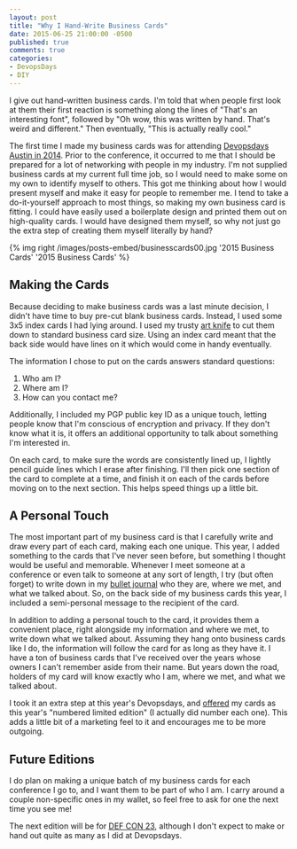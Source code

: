 ```yaml
---
layout: post
title: "Why I Hand-Write Business Cards"
date: 2015-06-25 21:00:00 -0500
published: true
comments: true
categories:
- DevopsDays
- DIY
---
```


I give out hand-written business cards.  I'm told that when people first look at them their first reaction is something along the lines of "That's an interesting font", followed by "Oh wow, this was written by hand.  That's weird and different."  Then eventually, "This is actually really cool."

The first time I made my business cards was for attending [Devopsdays](http://www.devopsdays.org) [Austin in 2014](http://www.devopsdays.org/events/2014-austin/).  Prior to the conference, it occurred to me that I should be prepared for a lot of networking with people in my industry.  I'm not supplied business cards at my current full time job, so I would need to make some on my own to identify myself to others.  This got me thinking about how I would present myself and make it easy for people to remember me.  I tend to take a do-it-yourself approach to most things, so making my own business card is fitting.  I could have easily used a boilerplate design and printed them out on high-quality cards.  I would have designed them myself, so why not just go the extra step of creating them myself literally by hand?

{% img right /images/posts-embed/businesscards00.jpg '2015 Business Cards' '2015 Business Cards' %}

## Making the Cards ##

Because deciding to make business cards was a last minute decision, I didn't have time to buy pre-cut blank business cards.  Instead, I used some 3x5 index cards I had lying around.  I used my trusty [art knife](http://www.olfa.com/cushion-grip-knife-%28ak-4%29/9164.html) to cut them down to standard business card size.  Using an index card meant that the back side would have lines on it which would come in handy eventually.

The information I chose to put on the cards answers standard questions:

1. Who am I?
2. Where am I?
3. How can you contact me?

Additionally, I included my PGP public key ID as a unique touch, letting people know that I'm conscious of encryption and privacy.  If they don't know what it is, it offers an additional opportunity to talk about something I'm interested in.

On each card, to make sure the words are consistently lined up, I lightly pencil guide lines which I erase after finishing.  I'll then pick one section of the card to complete at a time, and finish it on each of the cards before moving on to the next section.  This helps speed things up a little bit.

## A Personal Touch ##

The most important part of my business card is that I carefully write and draw every part of each card, making each one unique.  This year, I added something to the cards that I've never seen before, but something I thought would be useful and memorable.  Whenever I meet someone at a conference or even talk to someone at any sort of length, I try (but often forget) to write down in my [bullet journal](http://bulletjournal.com) who they are, where we met, and what we talked about.  So, on the back side of my business cards this year, I included a semi-personal message to the recipient of the card.

In addition to adding a personal touch to the card, it provides them a convenient place, right alongside my information and where we met, to write down what we talked about.  Assuming they hang onto business cards like I do, the information will follow the card for as long as they have it.  I have a ton of business cards that I've received over the years whose owners I can't remember aside from their name.  But years down the road, holders of my card will know exactly who I am, where we met, and what we talked about.

I took it an extra step at this year's Devopsdays, and [offered](https://twitter.com/genetik/status/595066747616657409) my cards as this year's "numbered limited edition" (I actually did number each one).  This adds a little bit of a marketing feel to it and encourages me to be more outgoing.

## Future Editions ##

I do plan on making a unique batch of my business cards for each conference I go to, and I want them to be part of who I am.  I carry around a couple non-specific ones in my wallet, so feel free to ask for one the next time you see me!

The next edition will be for [DEF CON 23](https://defcon.org), although I don't expect to make or hand out quite as many as I did at Devopsdays.
